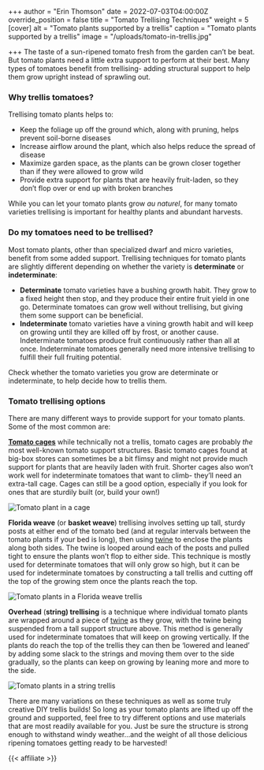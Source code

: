 +++
author = "Erin Thomson"
date = 2022-07-03T04:00:00Z
override_position = false
title = "Tomato Trellising Techniques"
weight = 5
[cover]
alt = "Tomato plants supported by a trellis"
caption = "Tomato plants supported by a trellis"
image = "/uploads/tomato-in-trellis.jpg"

+++
The taste of a sun-ripened tomato fresh from the garden can’t be beat. But tomato plants need a little extra support to perform at their best. Many types of tomatoes benefit from trellising- adding structural support to help them grow upright instead of sprawling out.

### Why trellis tomatoes?

Trellising tomato plants helps to:

* Keep the foliage up off the ground which, along with pruning, helps prevent soil-borne diseases
* Increase airflow around the plant, which also helps reduce the spread of disease
* Maximize garden space, as the plants can be grown closer together than if they were allowed to grow wild
* Provide extra support for plants that are heavily fruit-laden, so they don’t flop over or end up with broken branches

While you can let your tomato plants grow _au naturel_, for many tomato varieties trellising is important for healthy plants and abundant harvests.

### Do my tomatoes need to be trellised?

Most tomato plants, other than specialized dwarf and micro varieties, benefit from some added support. Trellising techniques for tomato plants are slightly different depending on whether the variety is **determinate** or **indeterminate**:

* **Determinate** tomato varieties have a bushing growth habit. They grow to a fixed height then stop, and they produce their entire fruit yield in one go. Determinate tomatoes can grow well without trellising, but giving them some support can be beneficial.
* **Indeterminate** tomato varieties have a vining growth habit and will keep on growing until they are killed off by frost, or another cause. Indeterminate tomatoes produce fruit continuously rather than all at once. Indeterminate tomatoes generally need more intensive trellising to fulfill their full fruiting potential.

Check whether the tomato varieties you grow are determinate or indeterminate, to help decide how to trellis them.

### Tomato trellising options

There are many different ways to provide support for your tomato plants. Some of the most common are:

[**Tomato cages**](https://www.amazon.com/s?k=tomato+cage) while technically not a trellis, tomato cages are probably _the_ most well-known tomato support structures. Basic tomato cages found at big-box stores can sometimes be a bit flimsy and might not provide much support for plants that are heavily laden with fruit. Shorter cages also won’t work well for indeterminate tomatoes that want to climb- they’ll need an extra-tall cage. Cages can still be a good option, especially if you look for ones that are sturdily built (or, build your own!)

![Tomato plant in a cage](/uploads/tomato-in-cage.jpg)

**Florida weave** (or **basket weave**) trellising involves setting up tall, sturdy posts at either end of the tomato bed (and at regular intervals between the tomato plants if your bed is long), then using [twine](https://www.amazon.com/s?k=garden+twine) to enclose the plants along both sides. The twine is looped around each of the posts and pulled tight to ensure the plants won’t flop to either side. This technique is mostly used for determinate tomatoes that will only grow so high, but it can be used for indeterminate tomatoes by constructing a tall trellis and cutting off the top of the growing stem once the plants reach the top.

![Tomato plants in a Florida weave trellis](/uploads/tomato-weave.jpg)

**Overhead** (**string) trellising** is a technique where individual tomato plants are wrapped around a piece of [twine](https://www.amazon.com/s?k=garden+twine) as they grow, with the twine being suspended from a tall support structure above. This method is generally used for indeterminate tomatoes that will keep on growing vertically. If the plants do reach the top of the trellis they can then be ‘lowered and leaned’ by adding some slack to the strings and moving them over to the side gradually, so the plants can keep on growing by leaning more and more to the side.

![Tomato plants in a string trellis](/uploads/tomatoes-with-string.jpg)

There are many variations on these techniques as well as some truly creative DIY trellis builds! So long as your tomato plants are lifted up off the ground and supported, feel free to try different options and use materials that are most readily available for you. Just be sure the structure is strong enough to withstand windy weather…and the weight of all those delicious ripening tomatoes getting ready to be harvested!

{{< affiliate >}}